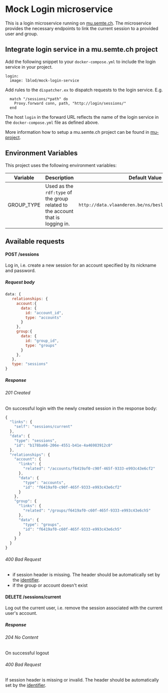 # Mock Login microservice
This is a login microservice running on [mu.semte.ch](http://mu.semte.ch). The microservice provides the necessary endpoints to link the current session to a provided user and group.

## Integrate login service in a mu.semte.ch project
Add the following snippet to your `docker-compose.yml` to include the login service in your project.

```
login:
  image: lblod/mock-login-service
```

Add rules to the `dispatcher.ex` to dispatch requests to the login service. E.g. 

```
  match "/sessions/*path" do
    Proxy.forward conn, path, "http://login/sessions/"
  end
```
The host `login` in the forward URL reflects the name of the login service in the `docker-compose.yml` file as defined above.

More information how to setup a mu.semte.ch project can be found in [mu-project](https://github.com/mu-semtech/mu-project).

## Environment Variables
This project uses the following environment variables:

| Variable    | Description                                                                                      | Default Value                                                | Required |
|-------------|--------------------------------------------------------------------------------------------------|--------------------------------------------------------------|----------|
| GROUP_TYPE  | Used as the `rdf:type` of the group related to the account that is logging in.                   | `http://data.vlaanderen.be/ns/besluit#Bestuurseenheid`       | No       |



## Available requests

#### POST /sessions
Log in, i.e. create a new session for an account specified by its nickname and password.

##### Request body
```javascript
data: {
   relationships: {
     account:{
       data: {
         id: "account_id",
         type: "accounts"
       }
     },
     group:{
       data: {
         id: "group_id",
         type: "groups"
       }
     }, 
   },
   type: "sessions"
}
```

##### Response
###### 201 Created
On successful login with the newly created session in the response body:

```javascript
{
  "links": {
    "self": "sessions/current"
  },
  "data": {
    "type": "sessions",
    "id": "b178ba66-206e-4551-b41e-4a46983912c0"
  },
  "relationships": {
    "account": {
      "links": {
        "related": "/accounts/f6419af0-c90f-465f-9333-e993c43e6cf2"
      },
      "data": {
        "type": "accounts",
        "id": "f6419af0-c90f-465f-9333-e993c43e6cf2"
      }
    },
    "group": {
      "links": {
        "related": "/groups/f6419af0-c60f-465f-9333-e993c43e6ch5"
      },
      "data": {
        "type": "groups",
        "id": "f6419af0-c60f-465f-9333-e993c43e6ch5"
      }
    }
  }
}
```

###### 400 Bad Request
- if session header is missing. The header should be automatically set by the [identifier](https://github.com/mu-semtech/mu-identifier).
- if the group or account doesn't exist


#### DELETE /sessions/current
Log out the current user, i.e. remove the session associated with the current user's account.

##### Response
###### 204 No Content
On successful logout

###### 400 Bad Request
If session header is missing or invalid. The header should be automatically set by the [identifier](https://github.com/mu-semtech/mu-identifier).
